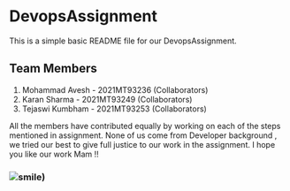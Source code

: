 # DevopsAssignment

This is a simple basic README file for our DevopsAssignment.


## Team Members
1. Mohammad Avesh   - 2021MT93236 (Collaborators)
2. Karan Sharma	    - 2021MT93249 (Collaborators)
3. Tejaswi Kumbham  - 2021MT93253 (Collaborators)

All the members have contributed equally by working on each of the steps mentioned in assignment.
None of us come from Developer background , we tried our best to give full justice to our work in the assignment. 
I hope you like our work Mam !!

### ![smile](https://www.google.com/imgres?imgurl=https%3A%2F%2Fi.pinimg.com%2F474x%2F7d%2F67%2F87%2F7d6787153862606beecd7f29e741c7cc.jpg&imgrefurl=https%3A%2F%2Fwww.pinterest.com%2Fwwiggan%2Fsmiley-faces%2F&tbnid=aSFpNFWrcD8kgM&vet=12ahUKEwiI6r2707rzAhU7mUsFHV5eANsQMygAegUIARDVAQ..i&docid=W0ujwbJNwWOKpM&w=376&h=387&q=smile&hl=en&client=firefox-b-d&ved=2ahUKEwiI6r2707rzAhU7mUsFHV5eANsQMygAegUIARDVAQ))
